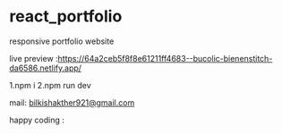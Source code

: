 # react_portfolio

responsive portfolio  website

live preview :https://64a2ceb5f8f8e61211ff4683--bucolic-bienenstitch-da6586.netlify.app/

1.npm i
2.npm run dev

mail: bilkishakther921@gmail.com

happy coding :

